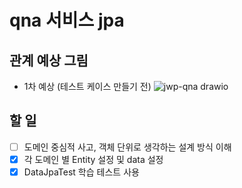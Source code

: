 # qna 서비스 jpa

## 관계 예상 그림

- 1차 예상 (테스트 케이스 만들기 전)
  ![jwp-qna drawio](https://user-images.githubusercontent.com/17772475/141093329-1eb6babd-9951-43f2-ad3c-fdaf11c457a9.png)
  
## 할 일
- [ ] 도메인 중심적 사고, 객체 단위로 생각하는 설계 방식 이해
- [x] 각 도메인 별 Entity 설정 및 data 설정
- [x] DataJpaTest 학습 테스트 사용
